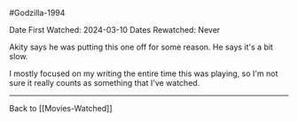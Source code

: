 #Godzilla-1994

Date First Watched:  2024-03-10
Dates Rewatched:  Never

Akity says he was putting this one off for some reason.  He says it's a bit slow.

I mostly focused on my writing the entire time this was playing, so I'm not sure it really counts as something that I've watched.

---
Back to [[Movies-Watched]]
